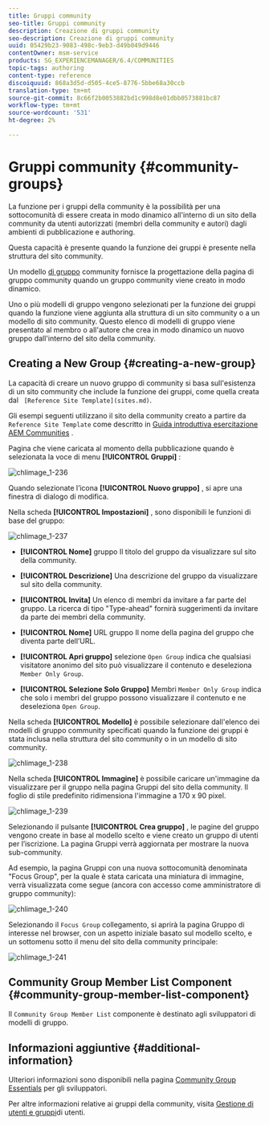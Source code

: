 ```yaml
---
title: Gruppi community
seo-title: Gruppi community
description: Creazione di gruppi community
seo-description: Creazione di gruppi community
uuid: 05429b23-9083-498c-9eb3-d49b049d9446
contentOwner: msm-service
products: SG_EXPERIENCEMANAGER/6.4/COMMUNITIES
topic-tags: authoring
content-type: reference
discoiquuid: 868a3d5d-d505-4ce5-8776-5bbe68a30ccb
translation-type: tm+mt
source-git-commit: 8c66f2b0053882bd1c998d8e01dbb0573881bc87
workflow-type: tm+mt
source-wordcount: '531'
ht-degree: 2%

---
```



# Gruppi community {#community-groups}

La funzione per i gruppi della community è la possibilità per una sottocomunità di essere creata in modo dinamico all&#39;interno di un sito della community da utenti autorizzati (membri della community e autori) dagli ambienti di pubblicazione e authoring.

Questa capacità è presente quando la funzione [](functions.md#groups-function) dei gruppi è presente nella struttura del sito [](sites-console.md) community.

Un modello [di gruppo](tools-groups.md) community fornisce la progettazione della pagina di gruppo community quando un gruppo community viene creato in modo dinamico.

Uno o più modelli di gruppo vengono selezionati per la funzione dei gruppi quando la funzione viene aggiunta alla struttura di un sito community o a un modello di sito community. Questo elenco di modelli di gruppo viene presentato al membro o all&#39;autore che crea in modo dinamico un nuovo gruppo dall&#39;interno del sito della community.

## Creating a New Group {#creating-a-new-group}

La capacità di creare un nuovo gruppo di community si basa sull&#39;esistenza di un sito community che include la funzione dei gruppi, come quella creata dal ` [Reference Site Template](sites.md)`.

Gli esempi seguenti utilizzano il sito della community creato a partire da `Reference Site Template` come descritto in [Guida introduttiva  esercitazione AEM Communities](getting-started.md) .

Pagina che viene caricata al momento della pubblicazione quando è selezionata la voce di menu **[!UICONTROL Gruppi]** :

![chlimage_1-236](assets/chlimage_1-236.png)

Quando selezionate l’icona **[!UICONTROL Nuovo gruppo]** , si apre una finestra di dialogo di modifica.

Nella scheda **[!UICONTROL Impostazioni]** , sono disponibili le funzioni di base del gruppo:

![chlimage_1-237](assets/chlimage_1-237.png)

* **[!UICONTROL Nome]** gruppo Il titolo del gruppo da visualizzare sul sito della community.

* **[!UICONTROL Descrizione]** Una descrizione del gruppo da visualizzare sul sito della community.

* **[!UICONTROL Invita]** Un elenco di membri da invitare a far parte del gruppo. La ricerca di tipo &quot;Type-ahead&quot; fornirà suggerimenti da invitare da parte dei membri della community.

* **[!UICONTROL Nome]** URL gruppo Il nome della pagina del gruppo che diventa parte dell’URL.

* **[!UICONTROL Apri gruppo]** selezione 
`Open Group` indica che qualsiasi visitatore anonimo del sito può visualizzare il contenuto e deseleziona `Member Only Group`.

* **[!UICONTROL Selezione Solo Gruppo]** Membri 
`Member Only Group` indica che solo i membri del gruppo possono visualizzare il contenuto e ne deseleziona `Open Group`.

Nella scheda **[!UICONTROL Modello]** è possibile selezionare dall&#39;elenco dei modelli di gruppo community specificati quando la funzione dei gruppi è stata inclusa nella struttura del sito community o in un modello di sito community.

![chlimage_1-238](assets/chlimage_1-238.png)

Nella scheda **[!UICONTROL Immagine]** è possibile caricare un&#39;immagine da visualizzare per il gruppo nella pagina Gruppi del sito della community. Il foglio di stile predefinito ridimensiona l&#39;immagine a 170 x 90 pixel.

![chlimage_1-239](assets/chlimage_1-239.png)

Selezionando il pulsante **[!UICONTROL Crea gruppo]** , le pagine del gruppo vengono create in base al modello scelto e viene creato un gruppo di utenti per l’iscrizione. La pagina Gruppi verrà aggiornata per mostrare la nuova sub-community.

Ad esempio, la pagina Gruppi con una nuova sottocomunità denominata &quot;Focus Group&quot;, per la quale è stata caricata una miniatura di immagine, verrà visualizzata come segue (ancora con accesso come amministratore di gruppo community):

![chlimage_1-240](assets/chlimage_1-240.png)

Selezionando il `Focus Group` collegamento, si aprirà la pagina Gruppo di interesse nel browser, con un aspetto iniziale basato sul modello scelto, e un sottomenu sotto il menu del sito della community principale:

![chlimage_1-241](assets/chlimage_1-241.png)

## Community Group Member List Component {#community-group-member-list-component}

Il `Community Group Member List` componente è destinato agli sviluppatori di modelli di gruppo.

## Informazioni aggiuntive {#additional-information}

Ulteriori informazioni sono disponibili nella pagina [Community Group Essentials](essentials-groups.md) per gli sviluppatori.

Per altre informazioni relative ai gruppi della community, visita [Gestione di utenti e gruppi](users.md)di utenti.
